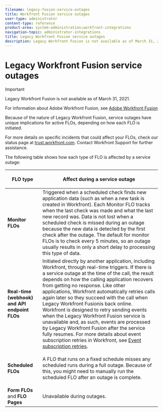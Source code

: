 ```yaml
---
filename: legacy-fusion-service-outages
title: Workfront Fusion service outages
user-type: administrator
content-type: reference
product-area: system-administration;workfront-integrations
navigation-topic: administrator-integrations
title: Legacy Workfront Fusion service outages
description: Legacy Workfront Fusion is not available as of March 31, 2021.
---
```


# Legacy Workfront Fusion service outages

>[!IMPORTANT]
>
>Legacy Workfront Fusion is not available as of March 31, 2021.
>
>For information about Adobe Workfront Fusion, see [Adobe Workfront Fusion](../../workfront-fusion/workfront-fusion-2.md)

Because of the nature of Legacy Workfront Fusion, service outages have unique implications for active FLOs, depending on how each FLO is initiated.

For more details on specific incidents that could affect your FLOs, check our status page at [trust.workfront.com](https://trust.workfront.com/). Contact Workfront Support for further assistance.

The following table shows how each type of FLO is affected by a service outage:

<table> 
 <col> 
 <col> 
 <thead> 
  <tr> 
   <th> <p><strong>FLO type</strong> </p> </th> 
   <th> <p><strong>Affect during a service outage</strong> </p> </th> 
  </tr> 
 </thead> 
 <tbody> 
  <tr> 
   <td><strong>Monitor FLOs</strong> </td> 
   <td>Triggered when a scheduled check finds new application data (such as when a new task is created in Workfront). Each Monitor FLO tracks when the last check was made and what the last new record was. Data is not lost when a scheduled check is missed during an outage because the new data is detected by the first check after the outage. The default for monitor FLOs is to check every 5 minutes, so an outage usually results in only a short delay to processing this type of data.</td> 
  </tr> 
  <tr> 
   <td><strong>Real-time (webhook) and API endpoint FLOs</strong> </td> 
   <td> Initiated directly by another application, including Workfront, through real-time triggers. If there is a service outage at the time of the call, the result depends on how the calling application recovers from getting no response. Like other applications, Workfront automatically retries calls again later so they succeed with the call when Legacy Workfront Fusionis back online. Workfront is designed to retry sending events when the Legacy Workfront Fusion service is unavailable and, as such, events are processed by Legacy Workfront Fusion after the service fully resumes. For more details about event subscription retries in Workfront, see <a href="../../wf-api/api/event-sub-retries.md" class="MCXref xref">Event subscription retries</a>.</td> 
  </tr> 
  <tr> 
   <td><strong>Scheduled FLOs</strong> </td> 
   <td> <p>A FLO that runs on a fixed schedule misses any scheduled runs during a full outage. Because of this, you might need to manually run the scheduled FLO after an outage is complete. </p> </td> 
  </tr> 
  <tr> 
   <td><strong>Form FLOs</strong> and <strong>FLO Pages</strong></td> 
   <td>Unavailable during outages.</td> 
  </tr> 
 </tbody> 
</table>

